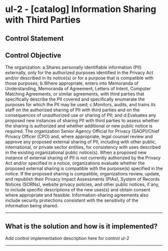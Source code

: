 # ul-2 - \[catalog\] Information Sharing with Third Parties

## Control Statement

## Control Objective

The organization:  a.Shares personally identifiable information (PII) externally, only for the authorized purposes identified in the Privacy Act and/or described in its notice(s) or for a purpose that is compatible with those purposes;  b.Where appropriate, enters into Memoranda of Understanding, Memoranda of Agreement, Letters of Intent, Computer Matching Agreements, or similar agreements, with third parties that specifically describe the PII covered and specifically enumerate the purposes for which the PII may be used;  c.Monitors, audits, and trains its staff on the authorized sharing of PII with third parties and on the consequences of unauthorized use or sharing of PII; and  d.Evaluates any proposed new instances of sharing PII with third parties to assess whether the sharing is authorized and whether additional or new public notice is required.    The organization Senior Agency Official for Privacy (SAOP)/Chief Privacy Officer (CPO) and, where appropriate, legal counsel review and approve any proposed external sharing of PII, including with other public, international, or private sector entities, for consistency with uses described in the existing organizational public notice(s). When a proposed new instance of external sharing of PII is not currently authorized by the Privacy Act and/or specified in a notice, organizations evaluate whether the proposed external sharing is compatible with the purpose(s) specified in the notice. If the proposed sharing is compatible, organizations review, update, and republish their Privacy Impact Assessments (PIAs), System of Records Notices (SORNs), website privacy policies, and other public notices, if any, to include specific descriptions of the new uses(s) and obtain consent where appropriate and feasible. Information-sharing agreements also include security protections consistent with the sensitivity of the information being shared.

______________________________________________________________________

## What is the solution and how is it implemented?

Add control implementation description here for control ul-2

______________________________________________________________________
